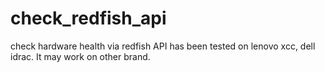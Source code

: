 # check_redfish_api
check hardware health via redfish API has been tested on lenovo xcc, dell idrac. It may work on other brand.

